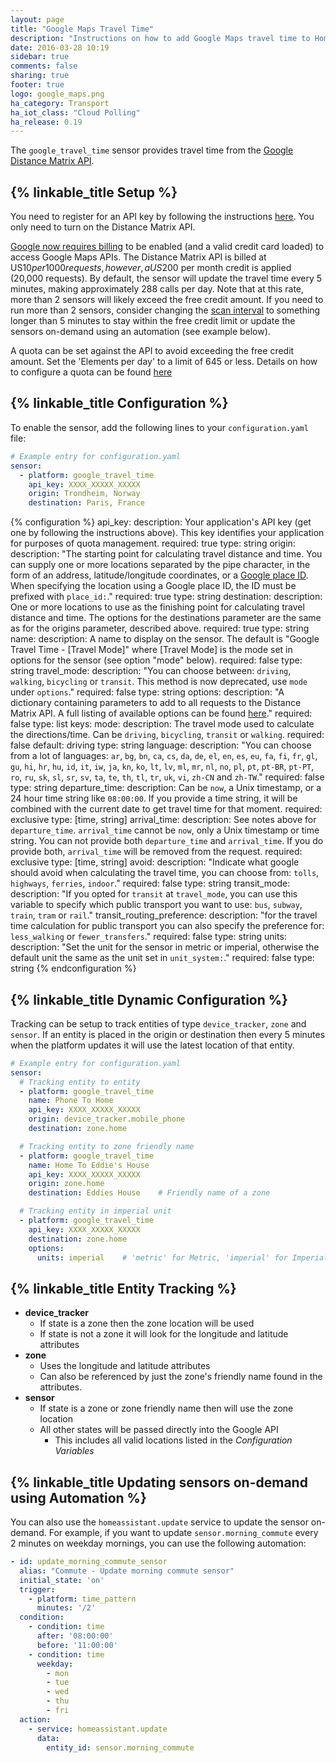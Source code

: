 ```yaml
---
layout: page
title: "Google Maps Travel Time"
description: "Instructions on how to add Google Maps travel time to Home Assistant."
date: 2016-03-28 10:19
sidebar: true
comments: false
sharing: true
footer: true
logo: google_maps.png
ha_category: Transport
ha_iot_class: "Cloud Polling"
ha_release: 0.19
---
```


The `google_travel_time` sensor provides travel time from the [Google Distance Matrix API](https://developers.google.com/maps/documentation/distance-matrix/).

## {% linkable_title Setup %}

You need to register for an API key by following the instructions [here](https://github.com/googlemaps/google-maps-services-python#api-keys). You only need to turn on the Distance Matrix API.

[Google now requires billing](https://mapsplatform.googleblog.com/2018/05/introducing-google-maps-platform.html) to be enabled (and a valid credit card loaded) to access Google Maps APIs. The Distance Matrix API is billed at US$10 per 1000 requests, however, a US$200 per month credit is applied (20,000 requests). By default, the sensor will update the travel time every 5 minutes, making approximately 288 calls per day. Note that at this rate, more than 2 sensors will likely exceed the free credit amount. If you need to run more than 2 sensors, consider changing the [scan interval](/docs/configuration/platform_options/#scan-interval) to something longer than 5 minutes to stay within the free credit limit or update the sensors on-demand using an automation (see example below).

A quota can be set against the API to avoid exceeding the free credit amount. Set the 'Elements per day' to a limit of 645 or less. Details on how to configure a quota can be found [here](https://developers.google.com/maps/documentation/distance-matrix/usage-and-billing#set-caps)

## {% linkable_title Configuration %}

To enable the sensor, add the following lines to your `configuration.yaml` file:

```yaml
# Example entry for configuration.yaml
sensor:
  - platform: google_travel_time
    api_key: XXXX_XXXXX_XXXXX
    origin: Trondheim, Norway
    destination: Paris, France
```

{% configuration %}
api_key:
  description: Your application's API key (get one by following the instructions above). This key identifies your application for purposes of quota management.
  required: true
  type: string
origin:
  description: "The starting point for calculating travel distance and time. You can supply one or more locations separated by the pipe character, in the form of an address, latitude/longitude coordinates, or a [Google place ID](https://developers.google.com/places/place-id). When specifying the location using a Google place ID, the ID must be prefixed with `place_id:`."
  required: true
  type: string
destination:
  description: One or more locations to use as the finishing point for calculating travel distance and time. The options for the destinations parameter are the same as for the origins parameter, described above.
  required: true
  type: string
name:
  description: A name to display on the sensor. The default is "Google Travel Time - [Travel Mode]" where [Travel Mode] is the mode set in options for the sensor (see option "mode" below).
  required: false
  type: string
travel_mode:
  description: "You can choose between: `driving`, `walking`, `bicycling` or `transit`. This method is now deprecated, use `mode` under `options`."
  required: false
  type: string
options:
  description: "A dictionary containing parameters to add to all requests to the Distance Matrix API. A full listing of available options can be found [here](https://developers.google.com/maps/documentation/distance-matrix/intro#RequestParameters)."
  required: false
  type: list
  keys:
    mode:
      description: The travel mode used to calculate the directions/time. Can be `driving`, `bicycling`, `transit` or `walking`.
      required: false
      default: driving
      type: string
    language:
      description: "You can choose from a lot of languages: `ar`, `bg`, `bn`, `ca`, `cs`, `da`, `de`, `el`, `en`, `es`, `eu`, `fa`, `fi`, `fr`, `gl`, `gu`, `hi`, `hr`, `hu`, `id`, `it`, `iw`, `ja`, `kn`, `ko`, `lt`, `lv`, `ml`, `mr`, `nl`, `no`, `pl`, `pt`, `pt-BR`, `pt-PT`, `ro`, `ru`, `sk`, `sl`, `sr`, `sv`, `ta`, `te`, `th`, `tl`, `tr`, `uk`, `vi`, `zh-CN` and `zh-TW`."
      required: false
      type: string
    departure_time:
      description: Can be `now`, a Unix timestamp, or a 24 hour time string like `08:00:00`. If you provide a time string, it will be combined with the current date to get travel time for that moment.
      required: exclusive
      type: [time, string]
    arrival_time:
      description: See notes above for `departure_time`. `arrival_time` cannot be `now`, only a Unix timestamp or time string. You can not provide both `departure_time` and `arrival_time`. If you do provide both, `arrival_time` will be removed from the request.
      required: exclusive
      type: [time, string]
    avoid:
      description: "Indicate what google should avoid when calculating the travel time, you can choose from: `tolls`, `highways`, `ferries`, `indoor`."
      required: false
      type: string
    transit_mode:
      description: "If you opted for `transit` at `travel_mode`, you can use this variable to specify which public transport you want to use: `bus`, `subway`, `train`, `tram` or `rail`."
    transit_routing_preference:
      description: "for the travel time calculation for public transport you can also specify the preference for: `less_walking` or `fewer_transfers`."
      required: false
      type: string
    units:
      description: "Set the unit for the sensor in metric or imperial, otherwise the default unit the same as the unit set in `unit_system:`."
      required: false
      type: string
{% endconfiguration %}

## {% linkable_title Dynamic Configuration %}

Tracking can be setup to track entities of type `device_tracker`, `zone` and `sensor`. If an entity is placed in the origin or destination then every 5 minutes when the platform updates it will use the latest location of that entity.

```yaml
# Example entry for configuration.yaml
sensor:
  # Tracking entity to entity
  - platform: google_travel_time
    name: Phone To Home
    api_key: XXXX_XXXXX_XXXXX
    origin: device_tracker.mobile_phone
    destination: zone.home

  # Tracking entity to zone friendly name
  - platform: google_travel_time
    name: Home To Eddie's House
    api_key: XXXX_XXXXX_XXXXX
    origin: zone.home
    destination: Eddies House    # Friendly name of a zone

  # Tracking entity in imperial unit
  - platform: google_travel_time
    api_key: XXXX_XXXXX_XXXXX
    destination: zone.home
    options:
      units: imperial    # 'metric' for Metric, 'imperial' for Imperial
```

## {% linkable_title Entity Tracking %}

- **device_tracker**
  - If state is a zone then the zone location will be used
  - If state is not a zone it will look for the longitude and latitude attributes
- **zone**
  - Uses the longitude and latitude attributes
  - Can also be referenced by just the zone's friendly name found in the attributes.
- **sensor**
  - If state is a zone or zone friendly name then will use the zone location
  - All other states will be passed directly into the Google API
    - This includes all valid locations listed in the *Configuration Variables*

## {% linkable_title Updating sensors on-demand using Automation %}

You can also use the `homeassistant.update` service to update the sensor on-demand. For example, if you want to update `sensor.morning_commute` every 2 minutes on weekday mornings, you can use the following automation:

```yaml
- id: update_morning_commute_sensor
  alias: "Commute - Update morning commute sensor"
  initial_state: 'on'
  trigger:
    - platform: time_pattern
      minutes: '/2'
  condition:
    - condition: time
      after: '08:00:00'
      before: '11:00:00'
    - condition: time
      weekday:
        - mon
        - tue
        - wed
        - thu
        - fri
  action:
    - service: homeassistant.update
      data:
        entity_id: sensor.morning_commute
```
